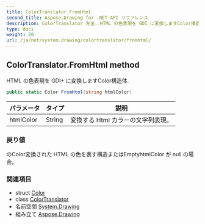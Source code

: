 ```yaml
---
title: ColorTranslator.FromHtml
second_title: Aspose.Drawing for .NET API リファレンス
description: ColorTranslator 方法. HTML の色表現を GDI に変換しますColor構造体.
type: docs
weight: 20
url: /ja/net/system.drawing/colortranslator/fromhtml/
---
```

## ColorTranslator.FromHtml method

HTML の色表現を GDI+ に変換しますColor構造体.

```csharp
public static Color FromHtml(string htmlColor)
```

| パラメータ | タイプ | 説明 |
| --- | --- | --- |
| htmlColor | String | 変換する Html カラーの文字列表現。 |

### 戻り値

のColor変換された HTML の色を表す構造またはEmptyhtmlColor が null の場合。

### 関連項目

* struct [Color](../../color/)
* class [ColorTranslator](../)
* 名前空間 [System.Drawing](../../colortranslator/)
* 組み立て [Aspose.Drawing](../../../)


